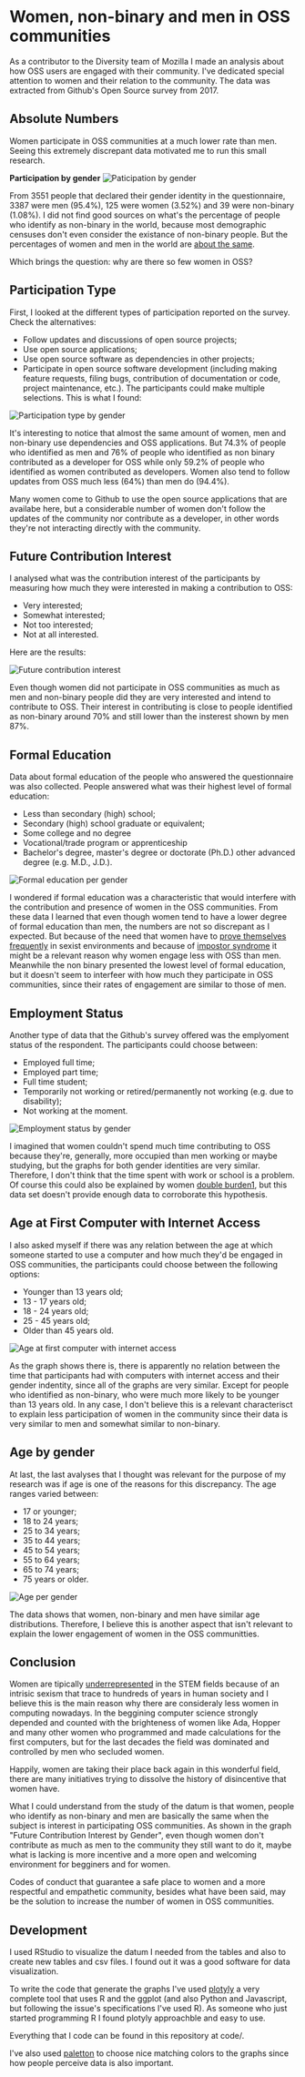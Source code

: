 # Women, non-binary and men in OSS communities

As a contributor to the Diversity team of Mozilla I made an analysis about how OSS users are engaged with their community. I've dedicated special attention to women and their relation to the community. The data was extracted from Github's Open Source survey from 2017.

## Absolute Numbers

Women participate in OSS communities at a much lower rate than men. Seeing this extremely discrepant data motivated me to run this small research.

**Participation by gender**
![Paticipation by gender](/graphs/participation_by_gender.png)


From 3551 people that declared their gender identity in the questionnaire, 3387 were men (95.4%), 125 were women (3.52%) and 39 were non-binary (1.08%). I did not find good sources on what's the percentage of people who identify as non-binary in the world, because most demographic censuses don't even consider the existance of non-binary people. But the percentages of women and men in the world are [about the same](https://data.worldbank.org/indicator/SP.POP.TOTL.FE.ZS).

Which brings the question: why are there so few women in OSS?

## Participation Type

First, I looked at the different types of participation reported on the survey. Check the alternatives: 

* Follow updates and discussions of open source projects;
* Use open source applications; 
* Use open source software as dependencies in other projects; 
* Participate in open source software development (including making feature requests, filing bugs, contribution of documentation or code, project maintenance, etc.). The participants could make multiple selections. This is what I found:

![Participation type by gender](graphs/participation_type_per_gender.png)

It's interesting to notice that almost the same amount of women, men and non-binary use dependencies and OSS applications. But 74.3% of people who identified as men and 76% of people who identified as non binary contributed as a developer for OSS while only 59.2% of people who identified as women contributed as developers. Women also tend to follow updates from OSS much less (64%) than men do (94.4%).

Many women come to Github to use the open source applications that are availabe here, but a considerable number of women don't follow the updates of the community nor contribute as a developer, in other words they're not interacting directly with the community.

## Future Contribution Interest

I analysed what was the contribution interest of the participants by measuring how much they were interested in making a contribution to OSS: 

* Very interested; 
* Somewhat interested; 
* Not too interested; 
* Not at all interested. 

Here are the results:

![Future contribution interest](graphs/future_contribution_interest.png)

Even though women did not participate in OSS communities as much as men and non-binary people did they are very interested and intend to contribute to OSS. Their interest in contributing is close to people identified as non-binary around 70% and still lower than the insterest shown by men 87%.

## Formal Education

Data about formal education of the people who answered the questionnaire was also collected. People answered what was their highest level of formal education: 

* Less than secondary (high) school; 
* Secondary (high) school graduate or equivalent; 
* Some college and no degree
* Vocational/trade program or apprenticeship 
* Bachelor's degree, master's degree or doctorate (Ph.D.) other advanced degree (e.g. M.D., J.D.).

![Formal education per gender](graphs/formal_education_gender.png)

I wondered if formal education was a characteristic that would interfere with the contribution and presence of women in the OSS communities. From these data I learned that even though women tend to have a lower degree of formal education than men, the numbers are not so discrepant as I expected. But because of the need that women have to [prove themselves frequently](http://www.pewsocialtrends.org/2018/01/09/women-and-men-in-stem-often-at-odds-over-workplace-equity/ps_2018-01-09_stem_2-07/) in sexist environments and because of [impostor syndrome](https://en.wikipedia.org/wiki/Impostor_syndrome) it might be a relevant reason why women engage less with OSS than men. Meanwhile the non binary presented the lowest level of formal education, but it doesn't seem to interfeer with how much they participate in OSS communities, since their rates of engagement are similar to those of men.

## Employment Status

Another type of data that the Github's survey offered was the emplyoment status of the respondent. The participants could choose between: 

* Employed full time; 
* Employed part time; 
* Full time student; 
* Temporarily not working or retired/permanently not working (e.g. due to disability);
* Not working at the moment.

![Employment status by gender](graphs/employment_status.png)

I imagined that women couldn't spend much time contributing to OSS because they're, generally, more occupied than men working or maybe studying, but the graphs for both gender identities are very similar. Therefore, I don't think that the time spent with work or school is a problem. Of course this could also be explained by women [double burden](https://en.wikipedia.org/wiki/Double_burden)[1](http://conconi.ulb.be/db.pdf), but this data set doesn't provide enough data to corroborate this hypothesis.

## Age at First Computer with Internet Access

I also asked myself if there was any relation between the age at which someone started to use a computer and how much they'd be engaged in OSS communities, the participants could choose between the following options: 

* Younger than 13 years old;
* 13 - 17 years old; 
* 18 - 24 years old; 
* 25 - 45 years old;
* Older than 45 years old.

![Age at first computer with internet access](graphs/age_at_first_computer_with_internet_access.png)

As the graph shows there is, there is apparently no relation between the time that participants had with computers with internet access and their gender indentity, since all of the graphs are very similar. Except for people who identified as non-binary, who were much more likely to be younger than 13 years old. In any case, I don't believe this is a relevant characterisct to explain less participation of women in the community since their data is very similar to men and somewhat similar to non-binary.

## Age by gender

At last, the last avalyses that I thought was relevant for the purpose of my research was if age is one of the reasons for this discrepancy. The age ranges varied between: 

* 17 or younger; 
* 18 to 24 years; 
* 25 to 34 years; 
* 35 to 44 years; 
* 45 to 54 years; 
* 55 to 64 years; 
* 65 to 74 years; 
* 75 years or older.

![Age per gender](graphs/age_gender.png)

The data shows that women, non-binary and men have similar age distributions. Therefore, I believe this is another aspect that isn't relevant to explain the lower engagement of women in the OSS communitties.

## Conclusion

Women are tipically [underrepresented](http://www.unesco.org/new/en/media-services/single-view/news/women_still_a_minority_in_engineering_and_computer_science/) in the STEM fields because of an intrisic sexism that trace to hundreds of years in human society and I believe this is the main reason why there are consideraly less women in computing nowadays. In the beggining computer science strongly depended and counted with the brighteness of women like Ada, Hopper and many other women who programmed and made calculations for the first computers, but for the last decades the field was dominated and controlled by men who secluded women.

Happily, women are taking their place back again in this wonderful field, there are many initiatives trying to dissolve the history of disincentive that women have.

What I could understand from the study of the datum is that women, people who identify as non-binary and men are basically the same when the subject is interest in participating OSS communities. As shown in the graph "Future Contribution Interest by Gender", even though women don't contribute as much as men to the community they still want to do it, maybe what is lacking is more incentive and a more open and welcoming environment for begginers and for women.

Codes of conduct that guarantee a safe place to women and a more respectful and empathetic community, besides what have been said, may be the solution to increase the number of women in OSS communities.

## Development

I used RStudio to visualize the datum I needed from the tables and also to create new tables and csv files. I found out it was a good software for data visualization.

To write the code that generate the graphs I've used [plotyly](https://plot.ly/) a very complete tool that uses R and the ggplot (and also Python and Javascript, but following the issue's specifications I've used R). 
As someone who just started programming R I found plotyly approachble and easy to use.

Everything that I code can be found in this repository at code/.

I've also used [paletton](http://paletton.com) to choose nice matching colors to the graphs since how people perceive data is also important.
